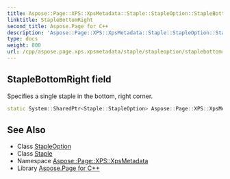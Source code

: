 ```yaml
---
title: Aspose::Page::XPS::XpsMetadata::Staple::StapleOption::StapleBottomRight field
linktitle: StapleBottomRight
second_title: Aspose.Page for C++
description: 'Aspose::Page::XPS::XpsMetadata::Staple::StapleOption::StapleBottomRight field. Specifies a single staple in the bottom, right corner in C++.'
type: docs
weight: 800
url: /cpp/aspose.page.xps.xpsmetadata/staple/stapleoption/staplebottomright/
---
```

## StapleBottomRight field


Specifies a single staple in the bottom, right corner.

```cpp
static System::SharedPtr<Staple::StapleOption> Aspose::Page::XPS::XpsMetadata::Staple::StapleOption::StapleBottomRight
```

## See Also

* Class [StapleOption](../)
* Class [Staple](../../)
* Namespace [Aspose::Page::XPS::XpsMetadata](../../../)
* Library [Aspose.Page for C++](../../../../)
